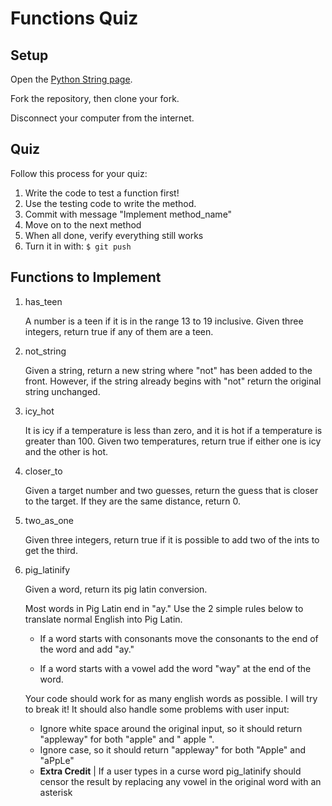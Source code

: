 # Functions Quiz

## Setup

Open the [Python String page](https://docs.python.org/2/library/string.html).

Fork the repository, then clone your fork.

Disconnect your computer from the internet.

## Quiz

Follow this process for your quiz:

1. Write the code to test a function first!
2. Use the testing code to write the method.
3. Commit with message "Implement method_name"
4. Move on to the next method
5. When all done, verify everything still works
6. Turn it in with:
    ```$ git push```

## Functions to Implement

1. has_teen

    A number is a teen if it is in the range 13 to 19 inclusive. Given three integers, return true if any of them are a teen.
2. not_string

    Given a string, return a new string where "not" has been added to the front. However, if the string already begins with "not" return the original string unchanged.
3. icy_hot

    It is icy if a temperature is less than zero, and it is hot if a temperature is greater than 100. Given two temperatures, return true if either one is icy and the other is hot.
4. closer_to

    Given a target number and two guesses, return the guess that is closer to the target. If they are the same distance, return 0.
5. two_as_one

    Given three integers, return true if it is possible to add two of the ints to get the third.
6. pig_latinify

    Given a word, return its pig latin conversion. 
    
    Most words in Pig Latin end in "ay." Use the 2 simple rules below to translate normal English into Pig Latin.

    - If a word starts with consonants move the consonants to the end of the word and add "ay."
    
    - If a word starts with a vowel add the word "way" at the end of the word.

    Your code should work for as many english words as possible. I will try to break it! It should also handle some problems with user input:

    - Ignore white space around the original input, so it should return "appleway" for both "apple" and "   apple  ".
    - Ignore case, so it should return "appleway" for both "Apple" and "aPpLe"
    - **Extra Credit** | If a user types in a curse word pig_latinify should censor the result by replacing any vowel in the original word with an asterisk
